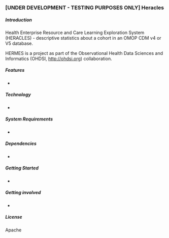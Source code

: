 ### [UNDER DEVELOPMENT - TESTING PURPOSES ONLY] Heracles

##### Introduction

Health Enterprise Resource and Care Learning Exploration System (HERACLES) - descriptive statistics about a cohort in an OMOP CDM v4 or V5 database.

HERMES is a project as part of the Observational Health Data Sciences and Informatics (OHDSI, http://ohdsi.org) collaboration.

##### Features
* 

##### Technology
* 

##### System Requirements
* 

##### Dependencies
* 

##### Getting Started
* 

##### Getting involved
* 
	
##### License
Apache
